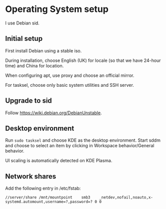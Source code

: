 # Operating System setup

I use Debian sid.

## Initial setup

First install Debian using a stable iso.

During installation, choose English (UK) for locale (so that we have 24-hour time) and China for location.

When configuring apt, use proxy and choose an official mirror.

For tasksel, choose only basic system utilities and SSH server.

## Upgrade to sid

Follow <https://wiki.debian.org/DebianUnstable>.

## Desktop environment

Run `sudo tasksel` and choose KDE as the desktop environment. Start sddm and choose to select an item by clicking in Workspace behavior/General behavior.

UI scaling is automatically detected on KDE Plasma.

## Network shares

Add the following entry in /etc/fstab:

```
//server/share /mnt/mountpoint    smb3    _netdev,nofail,noauto,x-systemd.automount,username=?,password=? 0 0
```
